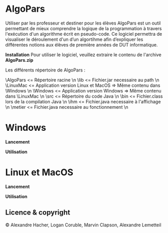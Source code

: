 # AlgoPars
Utiliser par les professeur et destiner pour les élèves AlgoPars est un outil permettant de mieux comprendre la logique de la programmation à travers l'exécution d'un algorithme écrit en pseudo-code.
Ce logiciel permettra de visualiser le déroulement d'un d’un algortihme afin d’expliquer les différentes notions aux élèves de première années de DUT informatique.

**Installation**
Pour utiliser le logiciel, veuillez extraire le contenu de l'archive **AlgoPars.zip**

Les différents répertoire de AlgoPars :

\AlgoPars    			<= Répertoire racine \n
	\lib				<= Fichier.jar necessaire au path \n
	\LinuxMac			<= Application version Linux et MacOS => Même contenu dans \Windows \n
	\Windows			<= Application version Windows        => Même contenu dans \LinuxMac \n
		\src     		<= Répertoire du code Java \n
			\bin     	<= Fichier.class lors de la compilation Java \n
				\ihm    <= Fichier.java necessaire à l'affichage \n
				\metier <= Fichier.java necessaire au fonctionnement \n

# Windows
**Lancement**

**Utilisation**

# Linux et MacOS
**Lancement**

**Utilisation**

## Licence & copyright

© Alexandre Hacher, Logan Coruble, Marvin Clapson, Alexandre Lemetteil